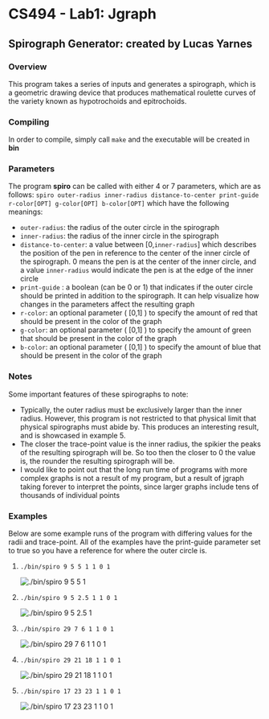 # CS494 - Lab1: Jgraph
## Spirograph Generator: created by Lucas Yarnes

### Overview
This program takes a series of inputs and generates a spirograph, which is a geometric drawing device that produces mathematical roulette curves of the variety known as hypotrochoids and epitrochoids.

### Compiling
In order to compile, simply call `make` and the executable will be created in **bin**

### Parameters
The program **spiro** can be called with either 4 or 7 parameters, which are as follows:
`spiro outer-radius inner-radius distance-to-center print-guide r-color[OPT] g-color[OPT] b-color[OPT]`
which have the following meanings:
- `outer-radius`: the radius of the outer circle in the spirograph
- `inner-radius`: the radius of the inner circle in the spirograph
- `distance-to-center`: a value between [0,`inner-radius`] which describes the position of the pen in reference to the center of the inner circle of the spirograph. 0 means the pen is at the center of the inner circle, and a value `inner-radius` would indicate the pen is at the edge of the inner circle
- `print-guide` : a boolean (can be 0 or 1) that indicates if the outer circle should be printed in addition to the spirograph. It can help visualize how changes in the parameters affect the resulting graph
- `r-color`: an optional parameter ( [0,1] ) to specify the amount of red that should be present in the color of the graph
- `g-color`: an optional parameter ( [0,1] ) to specify the amount of green that should be present in the color of the graph
- `b-color`: an optional parameter ( [0,1] ) to specify the amount of blue that should be present in the color of the graph

### Notes
Some important features of these spirographs to note:
- Typically, the outer radius must be exclusively larger than the inner radius. However, this program is not restricted to that physical limit that physical spirographs must abide by. This produces an interesting result, and is showcased in example 5.
- The closer the trace-point value is the inner radius, the spikier the peaks of the resulting spirograph will be. So too then the closer to 0 the value is, the rounder the resulting spirograph will be.
- I would like to point out that the long run time of programs with more complex graphs is not a result of my program, but a result of jgraph taking forever to interpret the points, since larger graphs include tens of thousands of individual points

### Examples
Below are some example runs of the program with differing values for the radii and trace-point. All of the examples have the print-guide parameter set to true so you have a reference for where the outer circle is.

1. `./bin/spiro 9 5 5 1 1 0 1`

	![./bin/spiro 9 5 5 1](images/graph1.png)

2. `./bin/spiro 9 5 2.5 1 1 0 1`

	![./bin/spiro 9 5 2.5 1](images/graph2.png)

3. `./bin/spiro 29 7 6 1 1 0 1`

	![./bin/spiro 29 7 6 1 1 0 1](images/graph3.png)

4. `./bin/spiro 29 21 18 1 1 0 1`

	![./bin/spiro 29 21 18 1 1 0 1](images/graph4.png)

5. `./bin/spiro 17 23 23 1 1 0 1`

	![./bin/spiro 17 23 23 1 1 0 1](images/graph5.png)
